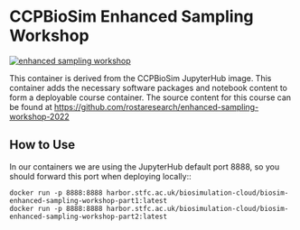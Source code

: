 CCPBioSim Enhanced Sampling Workshop
====================================

[![enhanced sampling workshop](https://github.com/jimboid/biosim-enhanced-sampling-workshop/actions/workflows/build.yml/badge.svg?branch=main)](https://github.com/jimboid/biosim-enhanced-sampling-workshop/actions/workflows/build.yml)

This container is derived from the CCPBioSim JupyterHub image. This container
adds the necessary software packages and notebook content to form a deployable
course container. The source content for this course can be found at
https://github.com/rostaresearch/enhanced-sampling-workshop-2022

How to Use
----------

In our containers we are using the JupyterHub default port 8888, so you should
forward this port when deploying locally::

    docker run -p 8888:8888 harbor.stfc.ac.uk/biosimulation-cloud/biosim-enhanced-sampling-workshop-part1:latest
    docker run -p 8888:8888 harbor.stfc.ac.uk/biosimulation-cloud/biosim-enhanced-sampling-workshop-part2:latest
